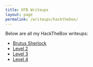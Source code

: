 ```yaml
---
title: HTB Writeups
layout: page
permalink: /writeups/hackthebox/
---
```

Below are all my HackTheBox writeups:

<ul>
  <li><a href="/writeups/HackTheBox/Brutus/">Brutus Sherlock</a></li>
  <li><a href="/writeups/bandit/level2/">Level 2</a></li>
  <li><a href="/writeups/bandit/level3/">Level 3</a></li>
  <li><a href="/writeups/bandit/level1/">Level 4</a></li>
